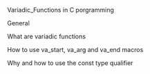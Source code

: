 Variadic_Functions in C porgramming

General

What are variadic functions

How to use va_start, va_arg and va_end macros

Why and how to use the const type qualifier
